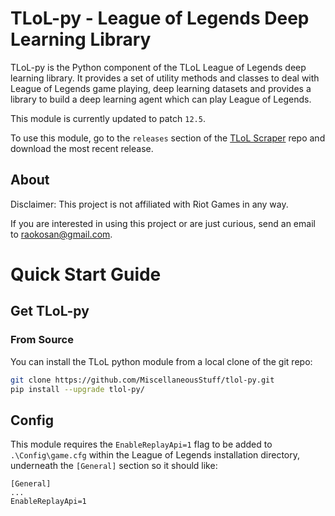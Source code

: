 # TLoL-py - League of Legends Deep Learning Library

TLoL-py is the Python component of the TLoL League of Legends deep learning library.
It provides a set of utility methods and classes to deal with League of Legends
game playing, deep learning datasets and provides a library to build a deep learning
agent which can play League of Legends.

This module is currently updated to patch `12.5`.

To use this module, go to the `releases` section of the
[TLoL Scraper](https://github.com/MiscellaneousStuff/tlol-scraper)
repo and download the most recent release.

## About

Disclaimer: This project is not affiliated with Riot Games in any way.

If you are interested in using this project or are just curious, send an email to
[raokosan@gmail.com](mailto:raokosan@gmail.com).

# Quick Start Guide

## Get TLoL-py

### From Source

You can install the TLoL python module from a local clone of the git repo:

```bash
git clone https://github.com/MiscellaneousStuff/tlol-py.git
pip install --upgrade tlol-py/
```

## Config

This module requires the `EnableReplayApi=1` flag to be added to `.\Config\game.cfg`
within the League of Legends installation directory, underneath the `[General]`
section so it should like:

```config
[General]
...
EnableReplayApi=1
```
